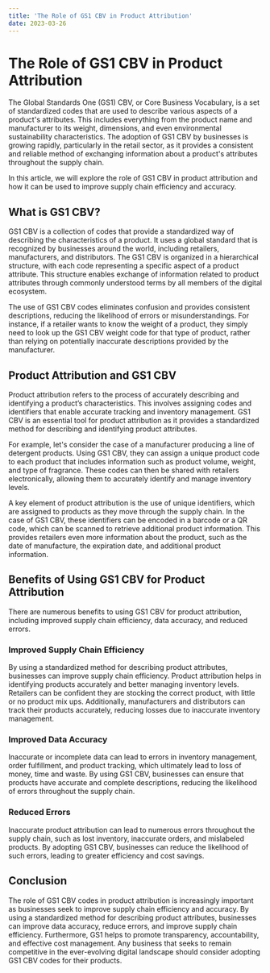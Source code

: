 ```yaml
---
title: 'The Role of GS1 CBV in Product Attribution'
date: 2023-03-26
---
```


# The Role of GS1 CBV in Product Attribution

The Global Standards One (GS1) CBV, or Core Business Vocabulary, is a set of standardized codes that are used to describe various aspects of a product's attributes. This includes everything from the product name and manufacturer to its weight, dimensions, and even environmental sustainability characteristics. The adoption of GS1 CBV by businesses is growing rapidly, particularly in the retail sector, as it provides a consistent and reliable method of exchanging information about a product's attributes throughout the supply chain. 

In this article, we will explore the role of GS1 CBV in product attribution and how it can be used to improve supply chain efficiency and accuracy.

## What is GS1 CBV?

GS1 CBV is a collection of codes that provide a standardized way of describing the characteristics of a product. It uses a global standard that is recognized by businesses around the world, including retailers, manufacturers, and distributors. The GS1 CBV is organized in a hierarchical structure, with each code representing a specific aspect of a product attribute. This structure enables exchange of information related to product attributes through commonly understood terms by all members of the digital ecosystem.

The use of GS1 CBV codes eliminates confusion and provides consistent descriptions, reducing the likelihood of errors or misunderstandings. For instance, if a retailer wants to know the weight of a product, they simply need to look up the GS1 CBV weight code for that type of product, rather than relying on potentially inaccurate descriptions provided by the manufacturer.

## Product Attribution and GS1 CBV

Product attribution refers to the process of accurately describing and identifying a product’s characteristics. This involves assigning codes and identifiers that enable accurate tracking and inventory management. GS1 CBV is an essential tool for product attribution as it provides a standardized method for describing and identifying product attributes.

For example, let's consider the case of a manufacturer producing a line of detergent products. Using GS1 CBV, they can assign a unique product code to each product that includes information such as product volume, weight, and type of fragrance. These codes can then be shared with retailers electronically, allowing them to accurately identify and manage inventory levels.

A key element of product attribution is the use of unique identifiers, which are assigned to products as they move through the supply chain. In the case of GS1 CBV, these identifiers can be encoded in a barcode or a QR code, which can be scanned to retrieve additional product information. This provides retailers even more information about the product, such as the date of manufacture, the expiration date, and additional product information.

## Benefits of Using GS1 CBV for Product Attribution

There are numerous benefits to using GS1 CBV for product attribution, including improved supply chain efficiency, data accuracy, and reduced errors.

### Improved Supply Chain Efficiency

By using a standardized method for describing product attributes, businesses can improve supply chain efficiency. Product attribution helps in identifying products accurately and better managing inventory levels. Retailers can be confident they are stocking the correct product, with little or no product mix ups. Additionally, manufacturers and distributors can track their products accurately, reducing losses due to inaccurate inventory management.

### Improved Data Accuracy

Inaccurate or incomplete data can lead to errors in inventory management, order fulfillment, and product tracking, which ultimately lead to loss of money, time and waste. By using GS1 CBV, businesses can ensure that products have accurate and complete descriptions, reducing the likelihood of errors throughout the supply chain.

### Reduced Errors

Inaccurate product attribution can lead to numerous errors throughout the supply chain, such as lost inventory, inaccurate orders, and mislabeled products. By adopting GS1 CBV, businesses can reduce the likelihood of such errors, leading to greater efficiency and cost savings.

## Conclusion

The role of GS1 CBV codes in product attribution is increasingly important as businesses seek to improve supply chain efficiency and accuracy. By using a standardized method for describing product attributes, businesses can improve data accuracy, reduce errors, and improve supply chain efficiency. Furthermore, GS1 helps to promote transparency, accountability, and effective cost management. Any business that seeks to remain competitive in the ever-evolving digital landscape should consider adopting GS1 CBV codes for their products.
